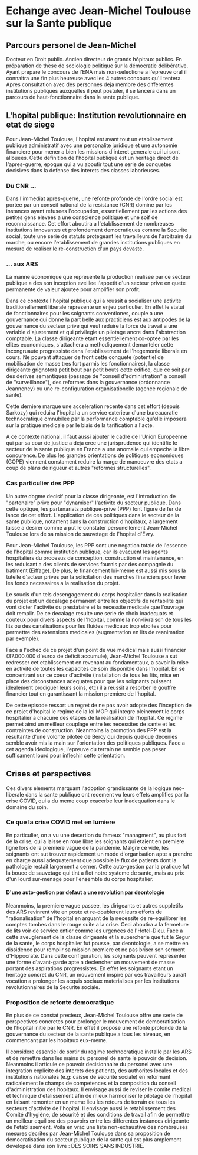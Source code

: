# Echange avec Jean-Michel Toulouse sur la Sante publique

## Parcours personel de Jean-Michel
Docteur en Droit public. Ancien directeur de grands hôpitaux publics. En préparation de thèse de sociologie politique sur la démocratie délibérative. Ayant prepare le concours de l'ENA mais non-selectione a l'epreuve oral il connaitra une fin plus heureuse avec les 4 autres concours qu'il tentera. Apres consultation avec des personnes deja membre des differentes institutions publiques auxquelles il peut postuler, il se lancera dans un parcours de haut-fonctionnaire dans la sante publique.
## L'hopital publique: Institution revolutionnaire en etat de siege
Pour Jean-Michel Toulouse, l'hopital est avant tout un etablissement publique administratif avec une personalite juridique et une autonomie financiere pour mener a bien les missions d'interet generale qui lui sont allouees. Cette definition de l'hopital publique est un heritage direct de l'apres-guerre, epoque qui a vu aboutir tout une serie de conquetes decisives dans la defense des interets des classes laborieuses. 
### Du CNR ...
Dans l'immediat apres-guerre, une refonte profonde de l'ordre social est portee par un conseil national de la resistance (CNR) domine par les instances ayant refusees l'occupation, essentiellement par les actions des petites gens elevees a une conscience politique et une soif de reconnaissance. Cet effort aboutira a l'etablissement de nombreuses institutions innovantes et profondement democratiques comme la Securite social, toute une serie de statuts protegeant les travailleurs de l'arbitraire du marche, ou encore l'etablissement de grandes institutions publiques en mesure de realiser le re-construction d'un pays devaste.
### ... aux ARS
La manne economique que represente la production realisee par ce secteur publique a des son inception eveillee l'appetit d'un secteur prive en quete permanente de valeur ajoutee pour amplifier son profit. 

Dans ce contexte l'hopital publique qui a reussit a socialiser une activite traditionellement liberale represente un enjeu particulier. En effet le statut de fonctionnaires pour les soignants conventiones, couple a une gouvernance qui donne la part belle aux practiciens est aux antipodes de la gouvernance du secteur prive qui veut reduire la force de travail a une variable d'ajustement et qui privilegie un pilotage ancre dans l'abstraction comptable. La classe dirigeante etant essentiellement co-optee par les elites economiques, s'attachera a methodiquement demanteler cette incongruaute progressiste dans l'etablissement de l'hegemonie liberale en cours. Ne pouvant attaquer de front cette conquete (potentiel de mobilisation de masse tres fort parmis les fonctionnaires), la classe dirigeante grignotera petit bout par petit bouts cette edifice, que ce soit par des derives semantiques (passage de "conseil d'administration" a conseil de "surveillance"), des reformes dans la gouvernance (ordonnance Jeanneney) ou une re-configuration organisationelle (agence regionale de sante). 

Cette derniere marque une acceleration recente dans cet effort (depuis Sarkozy) qui reduira l'hopital a un service exterieur d'une bureaucratie technocratique omnubilee par la performance comptable qu'elle imposera sur la pratique medicale par le biais de la tarification a l'acte.

A ce contexte national, il faut aussi ajouter le cadre de l'Union Europeenne qui par sa cour de justice a deja cree une jurisprudence qui identifie le secteur de la sante publique en France a une anomalie qui empeche la libre concurence. De plus les grandes orientations de politiques economiques (GOPE) viennent constament reduire la marge de manoeuvre des etats a coup de plans de rigueur et autres "reformes structurelles".
### Cas particulier des PPP
Un autre dogme decisif pour la classe dirigeante, est l'introduction de "partenaire" prive pour "dynamiser" l'activite du secteur publique. Dans cette optique, les partenariats publique-prive (PPP) font figure de fer de lance de cet effort. L'application de ces politiques dans le secteur de la sante publique, notament dans la construction d'hopitaux, a largement laisse a desirer comme a put le constater personellement Jean-Michel Toulouse lors de sa mission de sauvetage de l'hopital d'Evry. 

Pour Jean-Michel Toulouse, les PPP sont une negation totale de l'essence de l'hopital comme institution publique, car ils evacuent les agents hospitaliers du procesus de conception, construction et maintenance, en les reduisant a des clients de services fournis par des compagnie du batiment (Eiffage). De plus, le financement lui-meme est aussi mis sous la tutelle d'acteur prives par la solicitation des marches financiers pour lever les fonds necessaires a la realisation du projet.

Le soucis d'un tels desengagement du corps hospitalier dans la realisation du projet est un decalage permanent entre les objectifs de rentabilite qui vont dicter l'activite du prestataire et la necessite medicale que l'ouvrage doit remplir. De ce decalage resulte une serie de choix inadequats et couteux pour divers aspects de l'hopital, comme la non-livraison de tous les lits ou des canalisations pour les fluides medicaux trop etroites pour permettre des extensions medicales (augmentation en lits de reanimation par exemple).

Face a l'echec de ce projet d'un point de vue medical mais aussi financier (37.000.000 d'euroa de deficit accumule), Jean-Michel Toulouse a sut redresser cet etablissement en revenant au fondamentaux, a savoir la mise en activite de toutes les capacites de soin disponible dans l'hopital. En se concentrant sur ce coeur d'activite (installation de tous les lits, mise en place des circonstances adequates pour que les soignants puissent idealement prodiguer leurs soins, etc) il a reussit a resorber le gouffre financier tout en garantissant la mission premiere de l'hopital.

De cette episode ressort un regret de ne pas avoir adopte des l'inception de ce projet d'hopital le regime de la loi MOP qui integre pleinement le corps hospitalier a chacune des etapes de la realisation de l'hopital. Ce regime permet ainsi un meilleur couplage entre les necessites de sante et les contraintes de construction. Neanmoins la promotion des PPP est la resultante d'une volonte pilotee de Bercy qui depuis quelque decenies semble avoir mis la main sur l'orientation des politiques publiques. Face a cet agenda ideologique, l'epreuve du terrain ne semble pas peser suffisament lourd pour inflechir cette orientation.

## Crises et perspectives
Ces divers elements marquant l'adoption grandissante de la logique neo-liberale dans la sante publique ont recement vu leurs effets amplifies par la crise COVID, qui a du meme coup exacerbe leur inadequation dans le domaine du soin.

### Ce que la crise COVID met en lumiere
En particulier, on a vu une desertion du fameux "managment", au plus fort de la crise, qui a laisse en roue libre les soignants qui etaient en premiere ligne lors de la premiere vague de la pandemie. Malgre ce vide, les soignants ont sut trouver rapidement un mode d'organisation apte a prendre en charge aussi adequatement que possible le flux de patients dont la pathologie restait largement a cerner. Cette auto-gestion par la pratique fut la bouee de sauvetage qui tint a flot notre systeme de sante, mais au prix d'un lourd sur-menage pour l'ensemble du corps hospitalier. 

#### D'une auto-gestion par defaut a une revolution par deontologie
Neanmoins, la premiere vague passee, les dirigeants et autres suppletifs des ARS revinrent vite en poste et re-doublerent leurs efforts de "rationalisation" de l'hopital en arguant de la necessite de re-equilibrer les comptes tombes dans le rouge suite a la crise. Ceci aboutira a la fermeture de lits voir de service entier comme les urgences de l'Hotel-Dieu. Face a cette aveuglement de la classe dirigeante et la supercherie que fut le Segur de la sante, le corps hospitalier fut pousse, par deontologie, a se mettre en dissidence pour remplir sa mission premiere et ne pas briser son serment d'Hippocrate. Dans cette configuration, les soignants peuvent representer une forme d'avant-garde apte a declencher un mouvement de masse portant des aspirations progressistes. En effet les soignants etant un heritage concret du CNR, un mouvement inspire par ces travailleurs aurait vocation a prolonger les acquis sociaux materialises par les institutions revolutionnaires de la Securite sociale.

### Proposition de refonte democratique
En plus de ce constat precieux, Jean-Michel Toulouse offre une serie de perspectives concretes pour prolonger le mouvement de democratisation de l'hopital initie par le CNR. En effet il propose une refonte profonde de la gouvernance du secteur de la sante publique a tous les niveaux, en commencant par les hopitaux eux-meme.

Il considere essentiel de sortir du regime technocratique installe par les ARS et de remettre dans les mains du personel de sante le pouvoir de decision. Neanmoins il articule ce pouvoir decisionnaire du personel avec une integration explicite des interets des patients, des authorites locales et des institutions nationales (e.g: caisse de securite sociale) en reformant radicalement le champs de competences et la composition du conseil d'administration des hopitaux. Il envisage aussi de reviser le comite medical et technique d'etalissement afin de mieux harmoniser le pilotage de l'hopital en faisant remonter en un meme lieu les retours de terrain de tous les secteurs d'activite de l'hopital. Il envisage aussi le retablissement des Comité d'hygiène, de sécurité et des conditions
de travail afin de permettre un meilleur equilibre des pouvoirs entre les differentes instances dirigeante de l'etablissement. Voila en vrac une liste non-exhaustive des nombreuses mesures decrites par Jean-Michel Toulouse dans sa proposition de democratisation du secteur publique de la sante qui est plus amplement developee dans son livre : DES SOINS SANS INDUSTRIE.